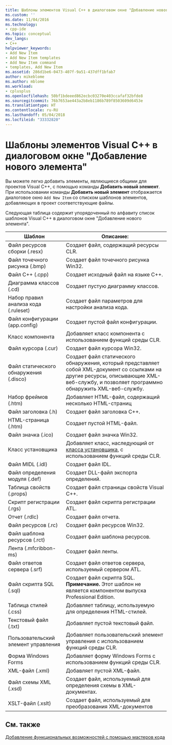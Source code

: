 ```yaml
---
title: Шаблоны элементов Visual C++ в диалоговом окне "Добавление нового элемента" | Документы Майкрософт
ms.custom: ''
ms.date: 11/04/2016
ms.technology:
- cpp-ide
ms.topic: conceptual
dev_langs:
- C++
helpviewer_keywords:
- Add New Item
- Add New Item templates
- Add New Item command
- templates, Add New Item
ms.assetid: 286d1be6-0473-407f-9a51-437dff1bfab7
author: mikeblome
ms.author: mblome
ms.workload:
- cplusplus
ms.openlocfilehash: 50bf1bdeeed862ecbc03270e403ccafaf32bfde8
ms.sourcegitcommit: 76b7653ae443a2b8eb1186b789f8503609d6453e
ms.translationtype: HT
ms.contentlocale: ru-RU
ms.lasthandoff: 05/04/2018
ms.locfileid: "33332820"
---
```

# <a name="using-visual-c-add-new-item-templates"></a>Шаблоны элементов Visual C++ в диалоговом окне "Добавление нового элемента"
Вы можете легко добавить элементы, являющиеся общими для проектов Visual C++, с помощью команды **Добавить новый элемент**. При использовании команды **Добавить новый элемент** отображается диалоговое окно `Add New Item` со списком шаблонов элементов, добавляющих в проект соответствующие файлы.  
  
 Следующая таблица содержит упорядоченный по алфавиту список шаблонов Visual C++ в диалоговом окне "Добавление нового элемента".  
  
|Шаблон|Описание:|  
|--------------|-----------------|  
|Файл ресурсов сборки (.resx)|Создает файл, содержащий ресурсы CLR.|  
|Файл точечного рисунка (.bmp)|Создает файл точечного рисунка Win32.|  
|Файл C++ (.cpp)|Создает исходный файл на языке C++.|  
|Диаграмма классов (.cd)|Создает пустую диаграмму классов.|  
|Набор правил анализа кода (.ruleset)|Создает файл параметров для настройки анализа кода.|  
|Файл конфигурации (app.config)|Создает пустой файл конфигурации.|  
|Класс компонента|Добавляет класс компонента с использованием функций среды CLR.|  
|Файл курсора (.cur)|Создает файл курсора Win32.|  
|Файл статического обнаружения (.disco)|Создает файл статического обнаружения, который представляет собой XML-документ со ссылками на другие ресурсы, описывающие XML-веб-службу, и позволяет программно обнаружить XML-веб-службу.|  
|Набор фреймов (.htm)|Добавляет HTML-файл, содержащий несколько HTML-страниц|  
|Файл заголовка (.h)|Создает файл заголовка C++.|  
|HTML-страница (.htm)|Создает пустой HTML-файл.|  
|Файл значка (.ico)|Создает файл значка Win32.|  
|Класс установщика|Добавляет класс, наследующий от [класса установщика](https://msdn.microsoft.com/en-us/library/system.configuration.install.installer.aspx), с использованием функций среды CLR.|  
|Файл MIDL (.idl)|Создает файл IDL.|  
|Файл определения модуля (.def)|Создает DLL-файл экспорта определений.|  
|Таблица свойств (.props)|Создает файл страницы свойств Visual C++.|  
|Скрипт регистрации (.rgs)|Создает файл скрипта регистрации ATL.|  
|Отчет (.rdlc)|Создает файл отчета.|  
|Файл ресурсов (.rc)|Создает файл ресурсов Win32.|  
|Файл шаблона ресурсов (.rct)|Создает файл шаблона ресурсов.|  
|Лента (.mfcribbon-ms)|Создает файл ленты.|  
|Файл ответов сервера (.srf)|Создает файл ответов сервера, используемый сервером ATL.|  
|Файл скрипта SQL (.sql)|Создает файл скрипта SQL. **Примечание.** Этот шаблон не является компонентом выпуска Professional Edition.|  
|Таблица стилей (.css)|Добавляет таблицу, используемую для определения HTML-стилей.|  
|Текстовый файл (.txt)|Добавляет пустой текстовый файл.|  
|Пользовательский элемент управления|Добавляет пользовательский элемент управления с использованием функций среды CLR.|  
|Форма Windows Forms|Добавляет форму Windows Forms с использованием функций среды CLR.|  
|XML-файл (.xml)|Добавляет пустой XML-файл.|  
|Файл схемы XML (.xsd)|Создает файл, используемый для определения схемы в XML-документах.|  
|XSLT-файл (.xslt)|Создает файл, используемый для преобразования XML-документов|  
  
## <a name="see-also"></a>См. также  
 [Добавление функциональных возможностей с помощью мастеров кода](../ide/adding-functionality-with-code-wizards-cpp.md)